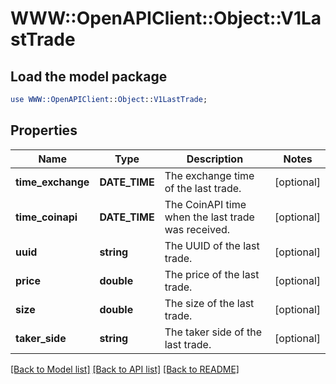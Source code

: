 # WWW::OpenAPIClient::Object::V1LastTrade

## Load the model package
```perl
use WWW::OpenAPIClient::Object::V1LastTrade;
```

## Properties
Name | Type | Description | Notes
------------ | ------------- | ------------- | -------------
**time_exchange** | **DATE_TIME** | The exchange time of the last trade. | [optional] 
**time_coinapi** | **DATE_TIME** | The CoinAPI time when the last trade was received. | [optional] 
**uuid** | **string** | The UUID of the last trade. | [optional] 
**price** | **double** | The price of the last trade. | [optional] 
**size** | **double** | The size of the last trade. | [optional] 
**taker_side** | **string** | The taker side of the last trade. | [optional] 

[[Back to Model list]](../README.md#documentation-for-models) [[Back to API list]](../README.md#documentation-for-api-endpoints) [[Back to README]](../README.md)


